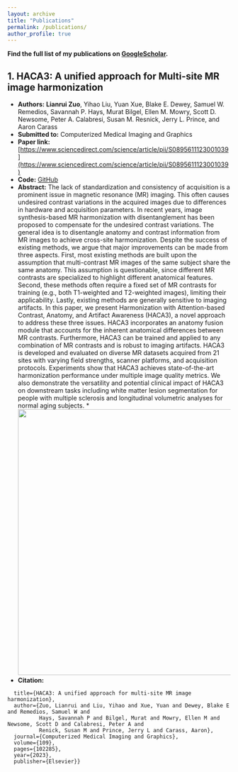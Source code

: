 ```yaml
---
layout: archive
title: "Publications"
permalink: /publications/
author_profile: true
---
```


**Find the full list of my publications on [GoogleScholar](https://scholar.google.com/citations?user=GQGYangAAAAJ&hl=en).**

## **1. HACA3: A unified approach for Multi-site MR image harmonization**
   - **Authors:** **Lianrui Zuo**, Yihao Liu, Yuan Xue, Blake E. Dewey, Samuel W. Remedios, Savannah P. Hays, Murat Bilgel, Ellen M. Mowry, Scott D. Newsome, Peter A. Calabresi, Susan M. Resnick, Jerry L. Prince, and Aaron Carass
   - **Submitted to:** Computerized Medical Imaging and Graphics
   - **Paper link:** [https://www.sciencedirect.com/science/article/pii/S0895611123001039](https://www.sciencedirect.com/science/article/pii/S0895611123001039)
   - **Code:** [GitHub](https://github.com/lianruizuo/haca3)
   - **Abstract:** The lack of standardization and consistency of acquisition is a prominent issue in magnetic resonance (MR) imaging. This often causes undesired contrast variations in the acquired images due to differences in hardware and acquisition parameters. In recent years, image synthesis-based MR harmonization with disentanglement has been proposed to compensate for the undesired contrast variations. The general idea is to disentangle anatomy and contrast information from MR images to achieve cross-site harmonization. Despite the success of existing methods, we argue that major improvements can be made from three aspects. First, most existing methods are built upon the assumption that multi-contrast MR images of the same subject share the same anatomy. This assumption is questionable, since different MR contrasts are specialized to highlight different anatomical features. Second, these methods often require a fixed set of MR contrasts for training (e.g., both T1-weighted and T2-weighted images), limiting their applicability. Lastly, existing methods are generally sensitive to imaging artifacts. In this paper, we present Harmonization with Attention-based Contrast, Anatomy, and Artifact Awareness (HACA3), a novel approach to address these three issues. HACA3 incorporates an anatomy fusion module that accounts for the inherent anatomical differences between MR contrasts. Furthermore, HACA3 can be trained and applied to any combination of MR contrasts and is robust to imaging artifacts. HACA3 is developed and evaluated on diverse MR datasets acquired from 21 sites with varying field strengths, scanner platforms, and acquisition protocols. Experiments show that HACA3 achieves state-of-the-art harmonization performance under multiple image quality metrics. We also demonstrate the versatility and potential clinical impact of HACA3 on downstream tasks including white matter lesion segmentation for people with multiple sclerosis and longitudinal volumetric analyses for normal aging subjects. 
    * <img src="/images/haca3_ga.jpg" width="600"/>
   - **Citation:**   
   ```@article{zuo2023haca3,
     title={HACA3: A unified approach for multi-site MR image harmonization},
     author={Zuo, Lianrui and Liu, Yihao and Xue, Yuan and Dewey, Blake E and Remedios, Samuel W and
             Hays, Savannah P and Bilgel, Murat and Mowry, Ellen M and Newsome, Scott D and Calabresi, Peter A and
             Renick, Susan M and Prince, Jerry L and Carass, Aaron},
     journal={Computerized Medical Imaging and Graphics},
     volume={109},
     pages={102285},
     year={2023},
     publisher={Elsevier}}
